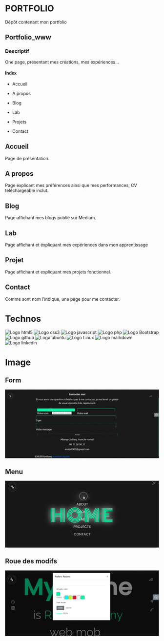 # PORTFOLIO

Dépôt contenant mon portfolio

## Portfolio_www

### Descriptif

One page, présentant mes créations, mes éxpériences...

#### Index

* Accueil

* A propos

* Blog

* Lab

* Projets

* Contact

## Accueil

Page de présentation.

## A propos

Page éxplicant mes préférences ainsi que mes performances, CV téléchargeable inclut.

## Blog

Page affichant mes blogs publié sur Medium.

## Lab

Page affichant et éxpliquant mes expériences dans mon apprentissage

## Projet

Page affichant et expliquant mes projets fonctionnel.

## Contact

Comme sont nom l'indique, une page pour me contacter.

# Technos

![Logo html5](https://img.shields.io/badge/HTML5-E34F26?style=for-the-badge&logo=html5&logoColor=white)
![Logo css3](https://img.shields.io/badge/CSS3-1572B6?style=for-the-badge&logo=css3&logoColor=white)
![Logo javascript](https://img.shields.io/badge/JavaScript-323330?style=for-the-badge&logo=javascript&logoColor=F7DF1E)
![Logo php](https://img.shields.io/badge/PHP-777BB4?style=for-the-badge&logo=php&logoColor=white)
![Logo Bootstrap](https://img.shields.io/badge/Bootstrap-563D7C?style=for-the-badge&logo=bootstrap&logoColor=white)
![Logo github](https://img.shields.io/badge/GitHub-100000?style=for-the-badge&logo=github&logoColor=white)
![Logo ubuntu](https://img.shields.io/badge/Ubuntu-E95420?style=for-the-badge&logo=ubuntu&logoColor=white)
![Logo Linux](https://img.shields.io/badge/Linux-FCC624?style=for-the-badge&logo=linux&logoColor=black)
![Logo markdown](https://img.shields.io/badge/Markdown-000000?style=for-the-badge&logo=markdown&logoColor=white)
![Logo linkedin](https://img.shields.io/badge/LinkedIn-0077B5?style=for-the-badge&logo=linkedin&logoColor=white)

# Image

## Form
![formulaire de contact](https://github.com/anthonyr-14051997/Portfolio_www/blob/main/images/form.png "Form")
## Menu
![Menu](https://github.com/anthonyr-14051997/Portfolio_www/blob/main/images/menu.png "Menu")
## Roue des modifs
![Roue-modif](https://github.com/anthonyr-14051997/Portfolio_www/blob/main/images/roue-modif.png "Roue des modifs")
